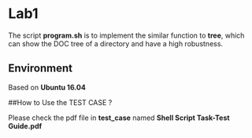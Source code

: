 # Lab1

The script **program.sh** is to implement the similar function to **tree**, which can show the DOC tree of a directory and have a high robustness. 	

## Environment

Based on **Ubuntu 16.04**

##How to Use the TEST CASE ?

Please check the pdf file in **test_case** named **Shell Script Task-Test Guide.pdf**



